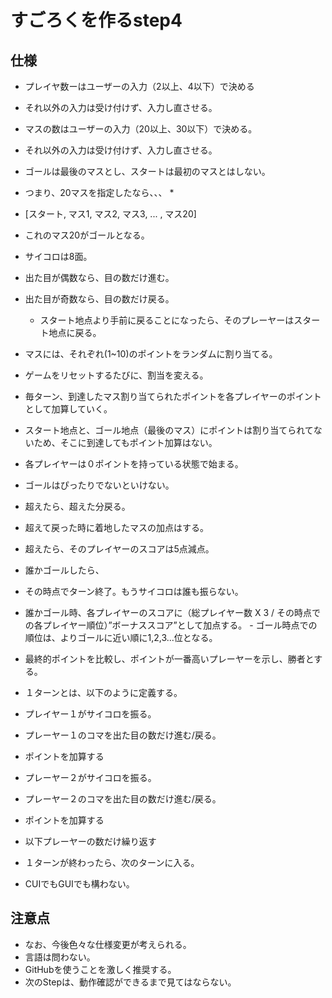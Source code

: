 
# すごろくを作るstep4
## 仕様
- プレイヤ数ーはユーザーの入力（2以上、4以下）で決める 
 - それ以外の入力は受け付けず、入力し直させる。

- マスの数はユーザーの入力（20以上、30以下）で決める。 
 - それ以外の入力は受け付けず、入力し直させる。
- ゴールは最後のマスとし、スタートは最初のマスとはしない。		 
 - つまり、20マスを指定したなら、、、		* 
  - [スタート, マス1, マス2, マス3, ... , マス20]
  - これのマス20がゴールとなる。

- サイコロは8面。
 - 出た目が偶数なら、目の数だけ進む。
 - 出た目が奇数なら、目の数だけ戻る。 
    - スタート地点より手前に戻ることになったら、そのプレーヤーはスタート地点に戻る。

- マスには、それぞれ(1~10)のポイントをランダムに割り当てる。  
 - ゲームをリセットするたびに、割当を変える。
 - 毎ターン、到達したマス割り当てられたポイントを各プレイヤーのポイントとして加算していく。
 - スタート地点と、ゴール地点（最後のマス）にポイントは割り当てられてないため、そこに到達してもポイント加算はない。

- 各プレイヤーは０ポイントを持っている状態で始まる。
- ゴールはぴったりでないといけない。  
 - 超えたら、超えた分戻る。
 - 超えて戻った時に着地したマスの加点はする。
 - 超えたら、そのプレイヤーのスコアは5点減点。
- 誰かゴールしたら、
 - その時点でターン終了。もうサイコロは誰も振らない。
 - 誰かゴール時、各プレイヤーのスコアに（総プレイヤー数 X 3 / その時点での各プレイヤー順位）”ボーナススコア”として加点する。
		- ゴール時点での順位は、よりゴールに近い順に1,2,3...位となる。
 - 最終的ポイントを比較し、ポイントが一番高いプレーヤーを示し、勝者とする。

- １ターンとは、以下のように定義する。 
 - プレイヤー１がサイコロを振る。
 - プレーヤー１のコマを出た目の数だけ進む/戻る。
 - ポイントを加算する
 - プレーヤー２がサイコロを振る。
 - プレーヤー２のコマを出た目の数だけ進む/戻る。
 - ポイントを加算する
 - 以下プレーヤーの数だけ繰り返す

- １ターンが終わったら、次のターンに入る。
- CUIでもGUIでも構わない。

## 注意点
- なお、今後色々な仕様変更が考えられる。
- 言語は問わない。
- GitHubを使うことを激しく推奨する。
- 次のStepは、動作確認ができるまで見てはならない。

